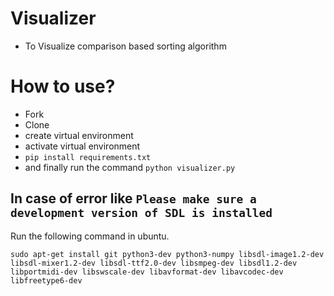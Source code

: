 # Visualizer
- To Visualize comparison based sorting algorithm

# How to use?
- Fork
- Clone 
- create virtual environment
- activate virtual environment
- `pip install requirements.txt`
- and finally run the command `python visualizer.py`
  
## In case of error like `Please make sure a development version of SDL is installed`
<p>
    Run the following command in ubuntu.

    sudo apt-get install git python3-dev python3-numpy libsdl-image1.2-dev libsdl-mixer1.2-dev libsdl-ttf2.0-dev libsmpeg-dev libsdl1.2-dev  libportmidi-dev libswscale-dev libavformat-dev libavcodec-dev libfreetype6-dev
</p>

